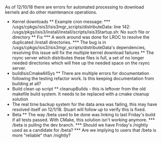 As of 12/10/18 there are errors for automated processing to download kernels and do other maintenance operations.

* Kernel downloads
** Example cron message: 
*** /usgs/cpkgs/isis3/isis3mgr_scripts/distributeData: line 142: /usgs/pkgs/isis3/install/install/scripts/isis3Startup.sh: No such file or directory
** Fix
*** A work around was done for LROC to resolve the duplicated /install directories.
*** The bug is in /usgs/cpkgs/isis3/isis3mgr_scripts/distributeData's dependencies, resolving this issue will fix the multiple kernel download failures
** The rsync server which distributes these files is full, a set of no longer needed directories which will free up the needed space on the rsync server.
* buildIsisCmakeAllSys
** There are multiple errors for documentation following the testing refactor work.  Is this keeping documentation from building at all?
* Build clean up script
** cleanupBuilds - this is leftover from the old makefile build system.  It needs to be replaced with a cmake cleanup solution
* The real time backup system for the data area was failing, this may have resolved itself on 12/1/18.  Stuart will follow up to verify this is fixed.
* Beta
** The way /beta used to be done was linking to last Friday's build if all tests passed.  With CMake, this solution isn't working anymore.
*** /beta is pulling the dev branch.
*** Should we have Friday's /nightly used as a candidate for /beta?
*** Are we implying to users that /beta is more "reliable" than /nightly?

